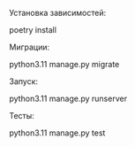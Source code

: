 Установка зависимостей:

poetry install

Миграции:

python3.11 manage.py migrate

Запуск:

python3.11 manage.py runserver

Тесты:

python3.11 manage.py test